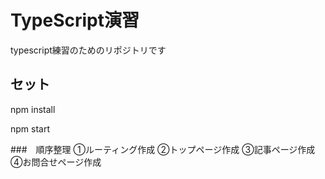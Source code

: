 # TypeScript演習
typescript練習のためのリポジトリです

## セット
npm install

npm start

###　順序整理
①ルーティング作成
②トップページ作成
③記事ページ作成
④お問合せページ作成

